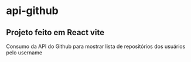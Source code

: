 # api-github

## Projeto feito em React vite


Consumo da API do Github para mostrar lista de repositórios dos usuários pelo username
